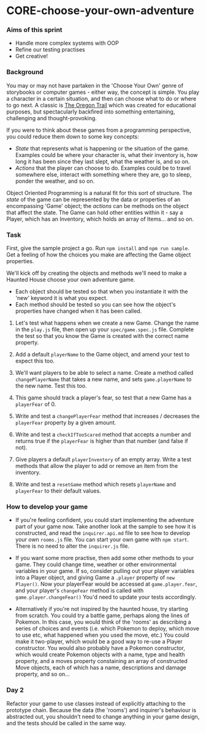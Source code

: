 # CORE-choose-your-own-adventure

### Aims of this sprint

- Handle more complex systems with OOP
- Refine our testing practises
- Get creative!

### Background

You may or may not have partaken in the 'Choose Your Own' genre of storybooks or computer games - either way, the concept is simple. You play a character in a certain situation, and then can choose what to do or where to go next. A classic is [The Oregon Trail](https://classicreload.com/oregon-trail.html) which was created for educational purposes, but spectacularly backfired into something entertaining, challenging and thought-provoking.

If you were to think about these games from a programming perspective, you could reduce them down to some key concepts:

- _State_ that represents what is happening or the situation of the game. Examples could be where your character is, what their inventory is, how long it has been since they last slept, what the weather is, and so on.
- _Actions_ that the player can choose to do. Examples could be to travel somewhere else, interact with something where they are, go to sleep, ponder the weather, and so on.

Object Oriented Programming is a natural fit for this sort of structure. The _state_ of the game can be represented by the data or properties of an encompassing 'Game' object; the _actions_ can be methods on the object that affect the state. The Game can hold other entities within it - say a Player, which has an Inventory, which holds an array of Items... and so on.

### Task

First, give the sample project a go. Run `npm install` and `npm run sample`. Get a feeling of how the choices you make are affecting the Game object properties.

We'll kick off by creating the objects and methods we'll need to make a Haunted House choose your own adventure game.

- Each object should be tested so that when you instantiate it with the 'new' keyword it is what you expect.
- Each method should be tested so you can see how the object's properties have changed when it has been called.

1. Let's test what happens when we create a new Game. Change the name in the `play.js` file, then open up your `spec/game.spec.js` file. Complete the test so that you know the Game is created with the correct name property.

2. Add a default `playerName` to the Game object, and amend your test to expect this too.

3. We'll want players to be able to select a name. Create a method called `changePlayerName` that takes a new name, and sets `game.playerName` to the new name. Test this too.

4. This game should track a player's fear, so test that a new Game has a `playerFear` of 0.

5. Write and test a `changePlayerFear` method that increases / decreases the `playerFear` property by a given amount.

6. Write and test a `checkIfTooScared` method that accepts a number and returns true if the `playerFear` is higher than that number (and false if not).

7. Give players a default `playerInventory` of an empty array. Write a test methods that allow the player to add or remove an item from the inventory.

8. Write and test a `resetGame` method which resets `playerName` and `playerFear` to their default values.

### How to develop your game

- If you're feeling confident, you could start implementing the adventure part of your game now. Take another look at the sample to see how it is constructed, and read the `inquirer.api.md` file to see how to develop your own `rooms.js` file. You can start your own game with `npm start`. There is no need to alter the `inquirer.js` file.

- If you want some more practise, then add some other methods to your game. They could change time, weather or other environmental variables in your game. If so, consider pulling out your player variables into a Player object, and giving Game a `.player` property of `new Player()`. Now your playerFear would be accessed at `game.player.fear`, and your player's `changeFear` method is called with `game.player.changeFear()` You'd need to update your tests accordingly.

- Alternatively if you're not inspired by the haunted house, try starting from scratch. You could try a battle game, perhaps along the lines of Pokemon. In this case, you would think of the 'rooms' as describing a series of choices and events (i.e. which Pokemon to deploy, which move to use etc, what happened when you used the move, etc.) You could make it two-player, which would be a good way to re-use a Player constructor. You would also probably have a Pokemon constructor, which would create Pokemon objects with a name, type and health property, and a moves property constaining an array of constructed Move objects, each of which has a name, descriptions and damage property, and so on...

### Day 2

Refactor your game to use classes instead of explicitly attaching to the prototype chain. Because the data (the 'rooms') and inquirer's behaviour is abstracted out, you shouldn't need to change anything in your game design, and the tests should be called in the same way.
